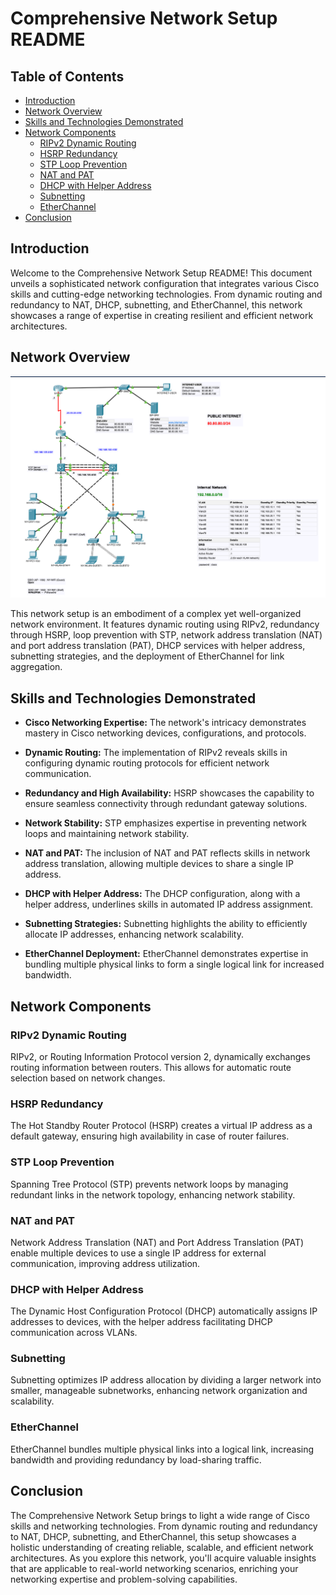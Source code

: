 # Comprehensive Network Setup README

## Table of Contents

- [Introduction](#introduction)
- [Network Overview](#network-overview)
- [Skills and Technologies Demonstrated](#skills-and-technologies-demonstrated)
- [Network Components](#network-components)
  - [RIPv2 Dynamic Routing](#ripv2-dynamic-routing)
  - [HSRP Redundancy](#hsrp-redundancy)
  - [STP Loop Prevention](#stp-loop-prevention)
  - [NAT and PAT](#nat-and-pat)
  - [DHCP with Helper Address](#dhcp-with-helper-address)
  - [Subnetting](#subnetting)
  - [EtherChannel](#etherchannel)
- [Conclusion](#conclusion)

## Introduction

Welcome to the Comprehensive Network Setup README! This document unveils a sophisticated network configuration that integrates various Cisco skills and cutting-edge networking technologies. From dynamic routing and redundancy to NAT, DHCP, subnetting, and EtherChannel, this network showcases a range of expertise in creating resilient and efficient network architectures.

## Network Overview

![network-diagram](./ripv2.png)

This network setup is an embodiment of a complex yet well-organized network environment. It features dynamic routing using RIPv2, redundancy through HSRP, loop prevention with STP, network address translation (NAT) and port address translation (PAT), DHCP services with helper address, subnetting strategies, and the deployment of EtherChannel for link aggregation.

## Skills and Technologies Demonstrated

- **Cisco Networking Expertise:** The network's intricacy demonstrates mastery in Cisco networking devices, configurations, and protocols.

- **Dynamic Routing:** The implementation of RIPv2 reveals skills in configuring dynamic routing protocols for efficient network communication.

- **Redundancy and High Availability:** HSRP showcases the capability to ensure seamless connectivity through redundant gateway solutions.

- **Network Stability:** STP emphasizes expertise in preventing network loops and maintaining network stability.

- **NAT and PAT:** The inclusion of NAT and PAT reflects skills in network address translation, allowing multiple devices to share a single IP address.

- **DHCP with Helper Address:** The DHCP configuration, along with a helper address, underlines skills in automated IP address assignment.

- **Subnetting Strategies:** Subnetting highlights the ability to efficiently allocate IP addresses, enhancing network scalability.

- **EtherChannel Deployment:** EtherChannel demonstrates expertise in bundling multiple physical links to form a single logical link for increased bandwidth.

## Network Components

### RIPv2 Dynamic Routing

RIPv2, or Routing Information Protocol version 2, dynamically exchanges routing information between routers. This allows for automatic route selection based on network changes.

### HSRP Redundancy

The Hot Standby Router Protocol (HSRP) creates a virtual IP address as a default gateway, ensuring high availability in case of router failures.

### STP Loop Prevention

Spanning Tree Protocol (STP) prevents network loops by managing redundant links in the network topology, enhancing network stability.

### NAT and PAT

Network Address Translation (NAT) and Port Address Translation (PAT) enable multiple devices to use a single IP address for external communication, improving address utilization.

### DHCP with Helper Address

The Dynamic Host Configuration Protocol (DHCP) automatically assigns IP addresses to devices, with the helper address facilitating DHCP communication across VLANs.

### Subnetting

Subnetting optimizes IP address allocation by dividing a larger network into smaller, manageable subnetworks, enhancing network organization and scalability.

### EtherChannel

EtherChannel bundles multiple physical links into a logical link, increasing bandwidth and providing redundancy by load-sharing traffic.

## Conclusion

The Comprehensive Network Setup brings to light a wide range of Cisco skills and networking technologies. From dynamic routing and redundancy to NAT, DHCP, subnetting, and EtherChannel, this setup showcases a holistic understanding of creating reliable, scalable, and efficient network architectures. As you explore this network, you'll acquire valuable insights that are applicable to real-world networking scenarios, enriching your networking expertise and problem-solving capabilities.